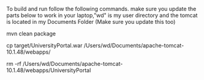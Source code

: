 To build and run follow the following commands. make sure you update the parts below to work in your laptop,"wd" is my user directory and the tomcat is located in my Documents Folder (Make sure you update this too)

mvn clean package  

cp target/UniversityPortal.war /Users/wd/Documents/apache-tomcat-10.1.48/webapps/ 

rm -rf /Users/wd/Documents/apache-tomcat-10.1.48/webapps/UniversityPortal    

